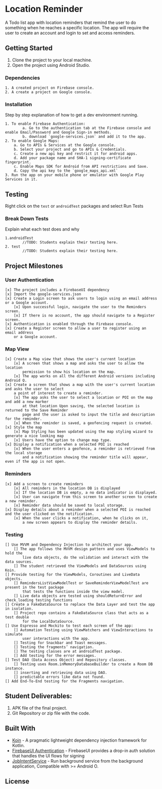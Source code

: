 # Location Reminder

A Todo list app with location reminders that remind the user to do something when he reaches a specific location. The app will require the user to create an account and login to set and access reminders.

## Getting Started

1. Clone the project to your local machine.
2. Open the project using Android Studio.

### Dependencies

```
1. A created project on Firebase console.
2. A create a project on Google console.
```

### Installation

Step by step explanation of how to get a dev environment running.

```
1. To enable Firebase Authentication:
        a. Go to the authentication tab at the Firebase console and enable Email/Password and Google Sign-in methods.
        b. download `google-services.json` and add it to the app.
2. To enable Google Maps:
    a. Go to APIs & Services at the Google console.
    b. Select your project and go to APIs & Credentials.
    c. Create a new api key and restrict it for android apps.
    d. Add your package name and SHA-1 signing-certificate fingerprint.
    c. Enable Maps SDK for Android from API restrictions and Save.
    d. Copy the api key to the `google_maps_api.xml`
3. Run the app on your mobile phone or emulator with Google Play Services in it.
```

## Testing

Right click on the `test` or `androidTest` packages and select Run Tests

### Break Down Tests

Explain what each test does and why

```
1.androidTest
        //TODO: Students explain their testing here.
2. test
        //TODO: Students explain their testing here.
```

## Project Milestones
### User Authentication
    [x] The project includes a FirebaseUI dependency
    [x] Import the google-services.json
    [x] Create a Login screen to ask users to login using an email address or a Google account. 
        [x] Upon successful login, navigate the user to the Reminders screen.   
        [x] If there is no account, the app should navigate to a Register screen.
    [x] Authentication is enabled through the Firebase console.
    [x] Create a Register screen to allow a user to register using an email address 
        or a Google account.
### Map View
    [x] Create a Map view that shows the user's current location
        [x] A screen that shows a map and asks the user to allow the location 
            permission to show his location on the map.
        [x] The app works on all the different Android versions including Android Q.
    [x] Create a screen that shows a map with the user's current location and asks the user to select
        a point of interest to create a reminder.
        [x] The app asks the user to select a location or POI on the map and add a new marker
            at that location Upon saving, the selected location is returned to the Save Reminder 
            page and the user is asked to input the title and description for the reminder.
        [x] When the reminder is saved, a geofencing request is created.
    [x] Style the map
        [x] Map Styling has been updated using the map styling wizard to generate a nice looking map
        [x] Users have the option to change map type.
    [x] Display a notification when a selected POI is reached
        [x] When the user enters a geofence, a reminder is retrieved from the local storage 
            and a notification showing the reminder title will appear, even if the app is not open.
### Reminders
    [x] Add a screen to create reminders
        [x] All reminders in the location DB is displayed
        [x] If the location DB is empty, a no data indicator is displayed.
        [x] User can navigate from this screen to another screen to create a new reminder.
        [x] Reminder data should be saved to local storage.
    [x] Display details about a reminder when a selected POI is reached and the user clicked on the notification.
        [x] When the user clicks a notification, when he clicks on it, 
            a new screen appears to display the reminder details.
### Testing
    [] Use MVVM and Dependency Injection to architect your app.
        [] The app follows the MVVM design pattern and uses ViewModels to hold the 
            live data objects, do the validation and interact with the data sources.
        [] The student retrieved the ViewModels and DataSources using Koin.
    [] Provide testing for the ViewModels, Coroutines and LiveData objects.
        [] RemindersListViewModelTest or SaveReminderViewModelTest are present in the test package 
            that tests the functions inside the view model.
        [] Live data objects are tested using shouldReturnError and check_loading testing functions
    [] Create a FakeDataSource to replace the Data Layer and test the app in isolation.
        [] Project repo contains a FakeDataSource class that acts as a test double
            for the LocalDataSource.
    [] Use Espresso and Mockito to test each screen of the app:
        [] Automation Testing using ViewMatchers and ViewInteractions to simulate 
            user interactions with the app.
        [] Testing for Snackbar and Toast messages.
        [] Testing the fragments’ navigation.
        [] The testing classes are at androidTest package.
        [] Add testing for the error messages.
    [] Test DAO (Data Access Object) and Repository classes.
        [] Testing uses Room.inMemoryDatabaseBuilder to create a Room DB instance.
        [] inserting and retrieving data using DAO.
        [] predictable errors like data not found.
    [] Add End-To-End testing for the Fragments navigation.


## Student Deliverables:

1. APK file of the final project.
2. Git Repository or zip file with the code.

## Built With

* [Koin](https://github.com/InsertKoinIO/koin) - A pragmatic lightweight dependency injection framework for Kotlin.
* [FirebaseUI Authentication](https://github.com/firebase/FirebaseUI-Android/blob/master/auth/README.md) - FirebaseUI provides a drop-in auth solution that handles the UI flows for signing
* [JobIntentService](https://developer.android.com/reference/androidx/core/app/JobIntentService) - Run background service from the background application, Compatible with >= Android O.

## License
